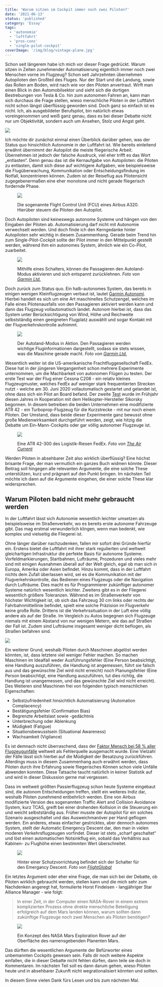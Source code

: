 ```yaml
---
title: 'Warum sitzen im Cockpit immer noch zwei Piloten?'
date: '2021-06-13'
status: 'published'
category: 'Essay'
tags:
  - 'autonomie'
  - 'luftfahrt'
  - 'pros-cons'
  - 'single-pilot-cockpit'
coverImage: '/img/blog/vintage-plane.jpg'
---
```


Schon seit längerem habe ich mich vor dieser Frage gedrückt. Warum sitzen in Zeiten zunehmender Automatisierung eigentlich immer noch zwei Menschen vorne im Flugzeug? Schon seit Jahrzehnten übernehmen Autopiloten den Großteil des Fluges. Nur der Start und die Landung, sowie das Rollen am Boden, wird nach wie vor den Piloten anvertraut. Wirft man einen Blick in den Automobilsektor und sieht sich die dortigen Bestrebungen von Tesla & Co. hin zum autonomen Fahren an, kann man sich durchaus die Frage stellen, wieso menschliche Piloten in der Luftfahrt nicht schon längst überflüssig geworden sind. Doch ganz so einfach ist es nicht. Ich, als ausgebildeter Berufspilot, bin natürlich etwas voreingenommen und weiß ganz genau, dass es bei dieser Debatte nicht nur um Objektivität, sondern auch um Ansehen, Stolz und Angst geht.

<!--more-->

![](/img/blog/airbus-fcom.jpg)

Ich möchte dir zunächst einmal einen Überblick darüber gehen, was der Status quo hinsichtlich Autonomie in der Luftfahrt ist. Wie bereits einleitend erwähnt übernimmt der Autopilot die meiste fliegerische Arbeit. Übernehmen ist jedoch der falsche Ausdruck, viel eher trifft es das Wort „entlasten“. Denn genau das ist die Kernaufgabe von Autopiloten: die Piloten zu entlasten, damit sich diese auf wichtigere Aufgaben, wie beispielsweise die Flugüberwachung, Kommunikation oder Entscheidungsfindung im Notfall, konzentrieren können. Zudem ist der Reiseflug aus Pilotensicht zugegebenermaßen eine eher monotone und nicht gerade fliegerisch fordernde Phase.

<figure>

![](/img/blog/airbus-autopilot.jpg)

<figcaption>

Die sogenannte Flight Control Unit (FCU) eines Airbus A320. Hierüber steuern die Piloten den Autopilot.

</figcaption>

</figure>

Doch Autopiloten sind keineswegs autonome Systeme und hängen von den Eingaben der Piloten ab. Automatisierung darf nicht mit Autonomie verwechselt werden. Und doch finde ich den Kerngedanke hinter Autopiloten sehr wichtig in diesem Zusammenhang. Gerade beim Trend hin zum Single-Pilot-Cockpit sollte der Pilot immer in den Mittelpunkt gestellt werden, während ihm ein autonomes System, ähnlich wie ein Co-Pilot, zuarbeitet.

<figure>

![](/img/blog/garmin-autoland.jpg)

<figcaption>

Mithilfe eines Schalters, können die Passagieren den Autoland-Modus aktivieren und sich entspannt zurücklehnen. _Foto von [Garmin Ltd.](https://discover.garmin.com/de-DE/autonomi/)_

</figcaption>

</figure>

Doch zurück zum Status quo. Ein halb-autonomes System, das bereits in einigen wenigen Kleinflugzeugen verbaut ist, lautet [Garmin Autonomí](https://discover.garmin.com/de-DE/autonomi/). Hierbei handelt es sich um eine Art maschinelles Schutzengel, welches im Falle eines Pilotenausfalls von den Passagieren aktiviert werden kann und dann das Flugzeug vollautomatisch landet. Autonom hierbei ist, dass das System unter Berücksichtigung von Wind, Höhe und Reichweite selbstständig einen geeigneten Flugplatz auswählt und sogar Kontakt mit der Flugverkehrskontrolle aufnimmt.

<figure>

![](/img/blog/garmin-autoland-activation.jpg)

<figcaption>

Der Autoland-Modus in Aktion. Den Passagieren werden wichtige Fluginformationen dargestellt, sodass sie stets wissen, was die Maschine gerade macht. _Foto von [Garmin Ltd.](https://discover.garmin.com/de-DE/autonomi/)_

</figcaption>

</figure>

Wesentlich weiter ist die US-amerikanische Frachtfluggesellschaft FedEx. Diese hat in der jüngeren Vergangenheit schon mehrere Experimente unternommen, um die Machbarkeit von autonomen Flügen zu testen. Der erste Test war der Flug einer Cessna C208 - ein relativ kleines Flugzeugmuster, welches FedEx auf weniger stark frequentierten Strecken nutzt - welche am 30. Juni 2020 vollautomatisch gestartet und gelandet ist, ohne dass sich ein Pilot an Board befand. Der zweite [Test](https://theaircurrent.com/technology/fedex-and-sikorsky-quietly-begin-single-pilot-tests-for-cargo-airliners/) wurde im Frühjahr diesen Jahres in Kooperation mit dem Helikopter-Hersteller Sikorsky begonnen. In diesem betreiben die beiden Unternehmen eine modifizierte ATR 42 - ein Turboprop-Flugzeug für die Kurzstrecke - mit nur noch einem Piloten. Der Umstand, dass beide dieser Experimente ganz bewusst ohne große Medienwirksamkeit durchgeführt werden, zeigt, wie hitzig die Debatte um Ein-Mann-Cockpits oder gar völlig autonomer Flugzeuge ist.

<figure>

![](/img/blog/fedex-atr.jpg)

<figcaption>

Eine ATR 42-300 des Logistik-Riesen FedEx. _Foto von [The Air Current](https://theaircurrent.com/technology/fedex-and-sikorsky-quietly-begin-single-pilot-tests-for-cargo-airliners/)_

</figcaption>

</figure>

Werden Piloten in absehbarer Zeit also wirklich überflüssig? Eine höchst brisante Frage, der man vermutlich ein ganzes Buch widmen könnte. Dieser Beitrag soll hingegen alle relevanten Argumente, die eine solche These unterstützen, kurz und prägnant auf den Punkt bringen. Im nächsten Teil möchte ich dann auf die Argumente eingehen, die einer solche These klar widersprechen.

## Warum Piloten bald nicht mehr gebraucht werden

In der Luftfahrt lässt sich Autonomie wesentlich leichter umsetzen als beispielsweise im Straßenverkehr, wo es bereits erste autonome Fahrzeuge gibt. Das mag erstmal verwunderlich klingen, wenn man bedenkt, wie komplex und vielseitig die Fliegerei ist.

Ohne länger darüber nachzudenken, fallen mir sofort drei Gründe hierfür ein. Erstens bietet die Luftfahrt mit ihrer stark regulierten und weltweit gleichartigen Infrastruktur die perfekte Basis für autonome Systeme. Vorfeldmarkierungen, Startbahnen, Lufträume, Prozeduren und vieles mehr sind mit einigen Ausnahmen überall auf der Welt gleich, egal ob man sich in Europa, Amerika oder Asien befindet. Hinzu kommt, dass in der Luftfahrt nichts dem Zufall überlassen wird, sei es die Kommunikation mit der Flugverkehrskontrolle, das Bedienen eines Flugzeugs oder die Navigation durch Lufträume. Dies macht es für Programmierer zukünftiger autonomer Systeme natürlich wesentlich leichter. Zweitens gibt es in der Fliegerei wesentlich größere Toleranzen. Während es im Straßenverkehr von höchster Wichtigkeit ist, ob sich das Fahrzeug 30 cm links oder rechts der Fahrbahnmittellinie befindet, spielt eine solche Präzision im Flugverkehr keine große Rolle. Drittens ist die Verkehrssituation in der Luft eine völlig andere als auf der Straße. Im Vergleich zu Autos begegnen sich Flugzeuge niemals mit einem Abstand von nur wenigen Metern, wie das auf Straßen der Fall ist. Zudem sind Lufträume insgesamt weniger dicht beflogen, als Straßen befahren sind.

![](/img/blog/takeoff-sunset.jpeg)

Ein weiterer Grund, weshalb Piloten durch Maschinen abgelöst werden könnten, ist, dass letztere viel weniger Fehler machen. So machen Maschinen im Idealfall weder Ausführungsfehler (Eine Person beabsichtigt, eine Handlung auszuführen, die Handlung ist angemessen, führt sie falsch aus und das gewünschte Ziel wird nicht erreicht) noch Planungsfehler (Eine Person beabsichtigt, eine Handlung auszuführen, tut dies richtig, die Handlung ist unangemessen, und das gewünschte Ziel wird nicht erreicht). Des Weiteren sind Maschinen frei von folgenden typisch menschlichen Eigenschaften:

- Selbstzufriedenheit hinsichtlich Automatisierung (Automation Complacency)
- Bestätigungsfehler (Confirmation Bias)
- Begrenzte Arbeitslast sowie -gedächtnis
- Unterbrechung oder Ablenkung
- Müdigkeit (Fatigue)
- Situationsbewusstsein (Situational Awareness)
- Wachsamkeit (Vigilance)

Es ist demnach nicht überraschend, dass der [Faktor Mensch bei 58 % aller Flugzeugunfälle](https://www.forschungsinformationssystem.de/servlet/is/483653/) weltweit als Fehlerquelle ausgemacht wurde. Eine Vielzahl der Fälle lässt sich hierbei auf die Müdigkeit der Besatzung zurückführen. Allerdings muss in diesem Zusammenhang auch erwähnt werden, dass Piloten durch ihre Erfahrung sowie fliegerisches Können schon viele Unfälle abwenden konnten. Diese Tatsache taucht natürlich in keiner Statistik auf und wird in dieser Diskussion gerne mal vergessen.

Dass im weltweit größten Passierflugzeug schon heute Systeme eingebaut sind, die autonom Entscheidungen treffen, stellt ein weiteres Indiz dar, weshalb Piloten zunehmend entbehrlich werden. Eine von Airbus modifizierte Version des sogenannten Traffic Alert and Collision Avoidance System, kurz TCAS, greift bei einer drohenden Kollision in die Steuerung ein und weicht selbstständig aus. Früher musste der Autopilot für ein solches Szenario ausgeschaltet und das Ausweichmanöver per Hand geflogen werden. Ein anderes, etwas einfacher gestricktes, aber dennoch autonomes System, stellt der Automatic Emergency Descent dar, den man in vielen moderen Verkehrsflugzeugen vorfindet. Dieser ist stets „scharf geschaltet“ und löst einen automatischen Notsinkflug ein, sobald das Verhältnis aus Kabinen- zu Flughöhe einen bestimmten Wert überschreitet.

<figure>

![](/img/blog/airbus-speedbrake.jpg)

<figcaption>

Hinter einer Schutzvorrichtung befindet sich der Schalter für den Emergancy Descent. _Foto von [FlightGlobal](https://www.flightglobal.com/programmes/a350-1000-features-automated-rapid-descent-capability/126225.article)_

</figcaption>

</figure>

Ein letztes Argument oder eher eine Frage, die man sich bei der Debatte, ob Piloten wirklich gebraucht werden, stellen kann und die mich sehr zum Nachdenken angeregt hat, formulierte Horst Findeisen - langjähriger Star Alliance Manager - wie folgt:

> In einer Zeit, in der Computer einen NASA-Rover in einem extrem komplizierten Prozess ohne direkte menschliche Beteiligung erfolgreich auf dem Mars landen können, warum sollten dann zukünftige Flugzeuge noch zwei Menschen als Piloten benötigen?

<figure>

![](/img/blog/nasa-mars-rover.jpg)

<figcaption>

Ein Konzept des NASA Mars Exploration Rover auf der Oberfläche des namensgebenden Planenten Mars.

</figcaption>

</figure>

Das dürften die wesentlichen Argumente der Befürworter eines unbemannten Cockpits gewesen sein. Falls dir noch weitere Aspekte einfallen, die in dieser Debatte nicht fehlen dürfen, dann teile sie doch in Kommentaren. Im nächsten Teil soll es dann darum gehen, wieso Piloten heute und in absehbarer Zukunft nicht wegrationalisiert könnten und sollten.

In diesem Sinne vielen Dank fürs Lesen und bis zum nächsten Mal.
